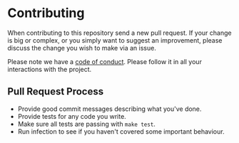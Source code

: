 # Contributing

When contributing to this repository send a new pull request.
If your change is big or complex, or you simply want to suggest an improvement,
please discuss the change you wish to make via an issue.

Please note we have a [code of conduct](CODE_OF_CONDUCT.md). Please follow it in all your interactions with the project.

## Pull Request Process

* Provide good commit messages describing what you've done.
* Provide tests for any code you write.
* Make sure all tests are passing with `make test`.
* Run infection to see if you haven't covered some important behaviour.
